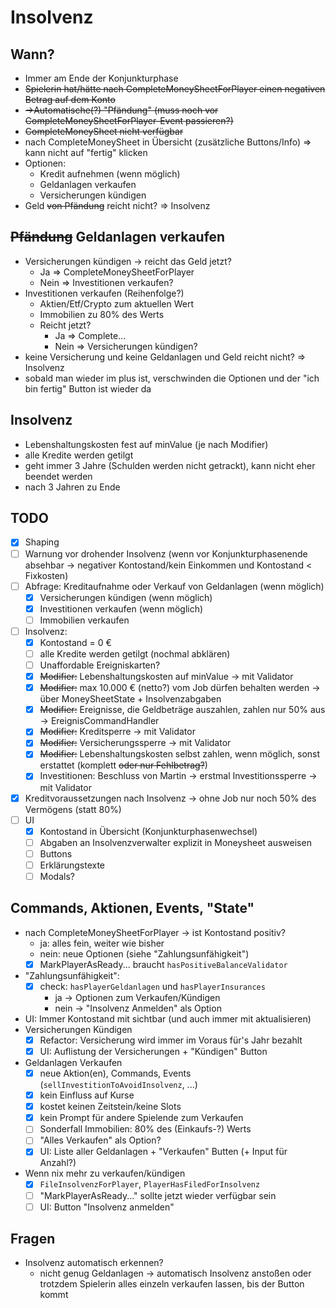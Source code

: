 # Insolvenz

## Wann?

- Immer am Ende der Konjunkturphase
- ~~Spielerin hat/hätte nach CompleteMoneySheetForPlayer einen negativen Betrag auf dem Konto~~
- ~~->Automatische(?) "Pfändung" (muss noch vor CompleteMoneySheetForPlayer-Event passieren?)~~
- ~~CompleteMoneySheet nicht verfügbar~~
- nach CompleteMoneySheet in Übersicht (zusätzliche Buttons/Info) => kann nicht auf "fertig" klicken
- Optionen:
    - Kredit aufnehmen (wenn möglich)
    - Geldanlagen verkaufen
    - Versicherungen kündigen
- Geld ~~von Pfändung~~ reicht nicht? => Insolvenz

## ~~Pfändung~~ Geldanlagen verkaufen

- Versicherungen kündigen -> reicht das Geld jetzt?
    - Ja => CompleteMoneySheetForPlayer
    - Nein => Investitionen verkaufen?
- Investitionen verkaufen (Reihenfolge?)
    - Aktien/Etf/Crypto zum aktuellen Wert
    - Immobilien zu 80% des Werts
    - Reicht jetzt?
        - Ja => Complete...
        - Nein => Versicherungen kündigen?
- keine Versicherung und keine Geldanlagen und Geld reicht nicht? => Insolvenz
- sobald man wieder im plus ist, verschwinden die Optionen und der "ich bin fertig" Button ist wieder da

## Insolvenz

- Lebenshaltungskosten fest auf minValue (je nach Modifier)
- alle Kredite werden getilgt
- geht immer 3 Jahre (Schulden werden nicht getrackt), kann nicht eher beendet werden
- nach 3 Jahren zu Ende

## TODO

- [x] Shaping
- [ ] Warnung vor drohender Insolvenz (wenn vor Konjunkturphasenende absehbar -> negativer Kontostand/kein Einkommen und Kontostand < Fixkosten)
- [ ] Abfrage: Kreditaufnahme oder Verkauf von Geldanlagen (wenn möglich)
    - [x] Versicherungen kündigen (wenn möglich)
    - [x] Investitionen verkaufen (wenn möglich)
    - [ ] Immobilien verkaufen
- [ ] Insolvenz:
    - [x] Kontostand = 0 €
    - [ ] alle Kredite werden getilgt (nochmal abklären)
    - [ ] Unaffordable Ereigniskarten?
    - [x] ~~Modifier:~~ Lebenshaltungskosten auf minValue -> mit Validator
    - [x] ~~Modifier:~~ max 10.000 € (netto?) vom Job dürfen behalten werden -> über MoneySheetState + Insolvenzabgaben
    - [x] ~~Modifier:~~ Ereignisse, die Geldbeträge auszahlen, zahlen nur 50% aus -> EreignisCommandHandler
    - [x] ~~Modifier:~~ Kreditsperre -> mit Validator
    - [x] ~~Modifier:~~ Versicherungssperre -> mit Validator
    - [x] ~~Modifier:~~ Lebenshaltungskosten selbst zahlen, wenn möglich, sonst erstattet (komplett ~~oder nur Fehlbetrag?~~)
    - [x] Investitionen: Beschluss von Martin -> erstmal Investitionssperre -> mit Validator
- [x] Kreditvoraussetzungen nach Insolvenz -> ohne Job nur noch 50% des Vermögens (statt 80%)
- [ ] UI
    - [x] Kontostand in Übersicht (Konjunkturphasenwechsel)
    - [ ] Abgaben an Insolvenzverwalter explizit in Moneysheet ausweisen
    - [ ] Buttons
    - [ ] Erklärungstexte
    - [ ] Modals?

## Commands, Aktionen, Events, "State"

- nach CompleteMoneySheetForPlayer -> ist Kontostand positiv?
    - ja: alles fein, weiter wie bisher
    - nein: neue Optionen (siehe "Zahlungsunfähigkeit")
    - [x] MarkPlayerAsReady... braucht `hasPositiveBalanceValidator`
- "Zahlungsunfähigkeit":
    - [x] check: `hasPlayerGeldanlagen` und `hasPlayerInsurances`
        - ja -> Optionen zum Verkaufen/Kündigen
        - nein -> "Insolvenz Anmelden" als Option
- UI: Immer Kontostand mit sichtbar (und auch immer mit aktualisieren)
- Versicherungen Kündigen
    - [x] Refactor: Versicherung wird immer im Voraus für's Jahr bezahlt
    - [x] UI: Auflistung der Versicherungen + "Kündigen" Button
- Geldanlagen Verkaufen
    - [x] neue Aktion(en), Commands, Events (`sellInvestitionToAvoidInsolvenz`, ...)
    - [x] kein Einfluss auf Kurse
    - [x] kostet keinen Zeitstein/keine Slots
    - [x] kein Prompt für andere Spielende zum Verkaufen
    - [ ] Sonderfall Immobilien: 80% des (Einkaufs-?) Werts
    - [ ] "Alles Verkaufen" als Option?
    - [x] UI: Liste aller Geldanlagen + "Verkaufen" Butten (+ Input für Anzahl?)
- Wenn nix mehr zu verkaufen/kündigen
    - [x] `FileInsolvenzForPlayer`, `PlayerHasFiledForInsolvenz`
    - [ ] "MarkPlayerAsReady..." sollte jetzt wieder verfügbar sein
    - [ ] UI: Button "Insolvenz anmelden"

## Fragen

- Insolvenz automatisch erkennen?
    - nicht genug Geldanlagen -> automatisch Insolvenz anstoßen oder trotzdem Spielerin alles einzeln verkaufen lassen, bis der Button kommt
